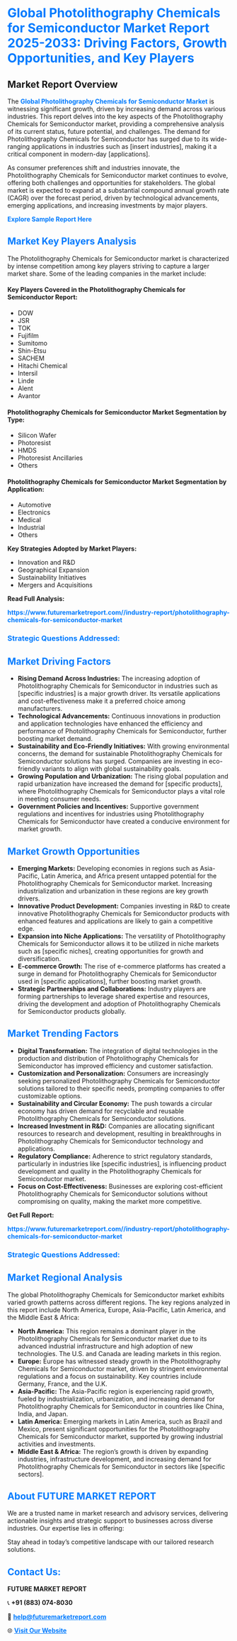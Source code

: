 <h1 style="color: #007BFF;">Global Photolithography Chemicals for Semiconductor Market Report 2025-2033: Driving Factors, Growth Opportunities, and Key Players</h1>

<section id="overview">
<h2>Market Report Overview</h2>
<p>The <a href="https://www.futuremarketreport.com//industry-report/photolithography-chemicals-for-semiconductor-market" style="color: #007BFF; text-decoration: none;"><strong>Global Photolithography Chemicals for Semiconductor Market</strong></a> is witnessing significant growth, driven by increasing demand across various industries. This report delves into the key aspects of the Photolithography Chemicals for Semiconductor market, providing a comprehensive analysis of its current status, future potential, and challenges. The demand for Photolithography Chemicals for Semiconductor has surged due to its wide-ranging applications in industries such as [insert industries], making it a critical component in modern-day [applications].</p>
<p>As consumer preferences shift and industries innovate, the Photolithography Chemicals for Semiconductor market continues to evolve, offering both challenges and opportunities for stakeholders. The global market is expected to expand at a substantial compound annual growth rate (CAGR) over the forecast period, driven by technological advancements, emerging applications, and increasing investments by major players.</p>
</section>

<section id="overview">
<p><a href="https://www.futuremarketreport.com//request-sample/reportId=58583" style="color: #007BFF; text-decoration: none;"><strong>Explore Sample Report Here</strong></a></p>
</section>

<section id="key-players">
<h2 style="color: #007BFF;">Market Key Players Analysis</h2>
<p>The Photolithography Chemicals for Semiconductor market is characterized by intense competition among key players striving to capture a larger market share. Some of the leading companies in the market include:</p>
<h4>Key Players Covered in the Photolithography Chemicals for Semiconductor Report:</h4>
<ul><li>DOW</li><li>JSR</li><li>TOK</li><li>Fujifilm</li><li>Sumitomo</li><li>Shin-Etsu</li><li>SACHEM</li><li>Hitachi Chemical</li><li>Intersil</li><li>Linde</li><li>Alent</li><li>Avantor</li></ul>
<h4>Photolithography Chemicals for Semiconductor Market Segmentation by Type:</h4>
<ul><li>Silicon Wafer</li><li>Photoresist</li><li>HMDS</li><li>Photoresist Ancillaries</li><li>Others</li></ul>

<h4>Photolithography Chemicals for Semiconductor Market Segmentation by Application:</h4>
<ul><li>Automotive</li><li>Electronics</li><li>Medical</li><li>Industrial</li><li>Others</li></ul>
<p><strong>Key Strategies Adopted by Market Players:</strong></p>
<ul>
<li>Innovation and R&D</li>
<li>Geographical Expansion</li>
<li>Sustainability Initiatives</li>
<li>Mergers and Acquisitions</li>
</ul>
</section>

<section>
<p><strong>Read Full Analysis: </strong></p><a href="https://www.futuremarketreport.com//industry-report/photolithography-chemicals-for-semiconductor-market" style="color: #007BFF; text-decoration: none;"><strong>https://www.futuremarketreport.com//industry-report/photolithography-chemicals-for-semiconductor-market</strong></a>
<h3 style="color: #007BFF;">Strategic Questions Addressed:</h3>
</section>

<section id="driving-factors">
<h2 style="color: #007BFF;">Market Driving Factors</h2>
<ul>
<li><strong>Rising Demand Across Industries:</strong> The increasing adoption of Photolithography Chemicals for Semiconductor in industries such as [specific industries] is a major growth driver. Its versatile applications and cost-effectiveness make it a preferred choice among manufacturers.</li>
<li><strong>Technological Advancements:</strong> Continuous innovations in production and application technologies have enhanced the efficiency and performance of Photolithography Chemicals for Semiconductor, further boosting market demand.</li>
<li><strong>Sustainability and Eco-Friendly Initiatives:</strong> With growing environmental concerns, the demand for sustainable Photolithography Chemicals for Semiconductor solutions has surged. Companies are investing in eco-friendly variants to align with global sustainability goals.</li>
<li><strong>Growing Population and Urbanization:</strong> The rising global population and rapid urbanization have increased the demand for [specific products], where Photolithography Chemicals for Semiconductor plays a vital role in meeting consumer needs.</li>
<li><strong>Government Policies and Incentives:</strong> Supportive government regulations and incentives for industries using Photolithography Chemicals for Semiconductor have created a conducive environment for market growth.</li>
</ul>
</section>

<section id="growth-opportunities">
<h2 style="color: #007BFF;">Market Growth Opportunities</h2>
<ul>
<li><strong>Emerging Markets:</strong> Developing economies in regions such as Asia-Pacific, Latin America, and Africa present untapped potential for the Photolithography Chemicals for Semiconductor market. Increasing industrialization and urbanization in these regions are key growth drivers.</li>
<li><strong>Innovative Product Development:</strong> Companies investing in R&D to create innovative Photolithography Chemicals for Semiconductor products with enhanced features and applications are likely to gain a competitive edge.</li>
<li><strong>Expansion into Niche Applications:</strong> The versatility of Photolithography Chemicals for Semiconductor allows it to be utilized in niche markets such as [specific niches], creating opportunities for growth and diversification.</li>
<li><strong>E-commerce Growth:</strong> The rise of e-commerce platforms has created a surge in demand for Photolithography Chemicals for Semiconductor used in [specific applications], further boosting market growth.</li>
<li><strong>Strategic Partnerships and Collaborations:</strong> Industry players are forming partnerships to leverage shared expertise and resources, driving the development and adoption of Photolithography Chemicals for Semiconductor products globally.</li>
</ul>
</section>

<section id="trending-factors">
<h2 style="color: #007BFF;">Market Trending Factors</h2>
<ul>
<li><strong>Digital Transformation:</strong> The integration of digital technologies in the production and distribution of Photolithography Chemicals for Semiconductor has improved efficiency and customer satisfaction.</li>
<li><strong>Customization and Personalization:</strong> Consumers are increasingly seeking personalized Photolithography Chemicals for Semiconductor solutions tailored to their specific needs, prompting companies to offer customizable options.</li>
<li><strong>Sustainability and Circular Economy:</strong> The push towards a circular economy has driven demand for recyclable and reusable Photolithography Chemicals for Semiconductor solutions.</li>
<li><strong>Increased Investment in R&D:</strong> Companies are allocating significant resources to research and development, resulting in breakthroughs in Photolithography Chemicals for Semiconductor technology and applications.</li>
<li><strong>Regulatory Compliance:</strong> Adherence to strict regulatory standards, particularly in industries like [specific industries], is influencing product development and quality in the Photolithography Chemicals for Semiconductor market.</li>
<li><strong>Focus on Cost-Effectiveness:</strong> Businesses are exploring cost-efficient Photolithography Chemicals for Semiconductor solutions without compromising on quality, making the market more competitive.</li>
</ul>
</section>

<section>
<p><strong>Get Full Report: </strong></p><a href="https://www.futuremarketreport.com//industry-report/photolithography-chemicals-for-semiconductor-market" style="color: #007BFF; text-decoration: none;"><strong>https://www.futuremarketreport.com//industry-report/photolithography-chemicals-for-semiconductor-market</strong></a>
<h3 style="color: #007BFF;">Strategic Questions Addressed:</h3>
</section>


<section id="regional-analysis">
<h2 style="color: #007BFF;">Market Regional Analysis</h2>
<p>The global Photolithography Chemicals for Semiconductor market exhibits varied growth patterns across different regions. The key regions analyzed in this report include North America, Europe, Asia-Pacific, Latin America, and the Middle East & Africa:</p>
<ul>
<li><strong>North America:</strong> This region remains a dominant player in the Photolithography Chemicals for Semiconductor market due to its advanced industrial infrastructure and high adoption of new technologies. The U.S. and Canada are leading markets in this region.</li>
<li><strong>Europe:</strong> Europe has witnessed steady growth in the Photolithography Chemicals for Semiconductor market, driven by stringent environmental regulations and a focus on sustainability. Key countries include Germany, France, and the U.K.</li>
<li><strong>Asia-Pacific:</strong> The Asia-Pacific region is experiencing rapid growth, fueled by industrialization, urbanization, and increasing demand for Photolithography Chemicals for Semiconductor in countries like China, India, and Japan.</li>
<li><strong>Latin America:</strong> Emerging markets in Latin America, such as Brazil and Mexico, present significant opportunities for the Photolithography Chemicals for Semiconductor market, supported by growing industrial activities and investments.</li>
<li><strong>Middle East & Africa:</strong> The region’s growth is driven by expanding industries, infrastructure development, and increasing demand for Photolithography Chemicals for Semiconductor in sectors like [specific sectors].</li>
</ul>
</section>

<footer>
<h2 style="color: #007BFF;">About FUTURE MARKET REPORT</h2>
<p>We are a trusted name in market research and advisory services, delivering actionable insights and strategic support to businesses across diverse industries. Our expertise lies in offering:</p>

<p>Stay ahead in today’s competitive landscape with our tailored research solutions.</p>

<h2 style="color: #007BFF;">Contact Us:</h2>
<p><strong>FUTURE MARKET REPORT</strong></p>
<p>📞 <strong>+91 (883) 074-8030</strong></p>
<p>📧 <strong><a href="mailto:help@futuremarketreport.com" style="color: #007BFF;">help@futuremarketreport.com</a></strong></p>
<p>🌐 <strong><a href="https://www.futuremarketreport.com/" style="color: #007BFF;">Visit Our Website</a></strong></p>
</footer>